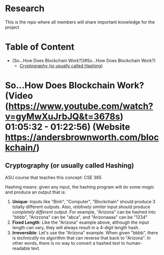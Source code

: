 # Research

This is the repo where all members will share important knowledge for the project

# Table of Content

- [So...How Does Blockchain Work?](#So...How Does Blockchain Work?)
  - [Cryptography (or usually called Hashing)](#Cryptography (or usually called Hashing))

# So...How Does Blockchain Work? (Video (https://www.youtube.com/watch?v=gyMwXuJrbJQ&t=3678s) 01:05:32 - 01:22:56) (Website https://andersbrownworth.com/blockchain/)
## Cryptography (or usually called Hashing)
ASU course that teaches this concept: CSE 365

Hashing means: given any input, the hashing program will do some _magic_ and produce an output that is:
  1. **Unique**: Inputs like "Binh", "Computer", "Blockchain" should produce 3 totally different outputs. Also, _relatively similar_ input should produce _completely different_ output. For example, "Arizona" can be hashed into "bbbb", "Arizzona" can be "abca", and "Arizonaaaa" can be "1234"
  2. **Fixed Length**: Like the "Arizona" example above, although the input length can vary, they will always result in a 4-digit length hash.
  3. **Irreversible**: Let's use the "Arizona" example. When given "bbbb", there is _technically_ no algorithm that can reverse that back to "Arizona". In other words, there is no way to convert a hashed text to human-readable text.
